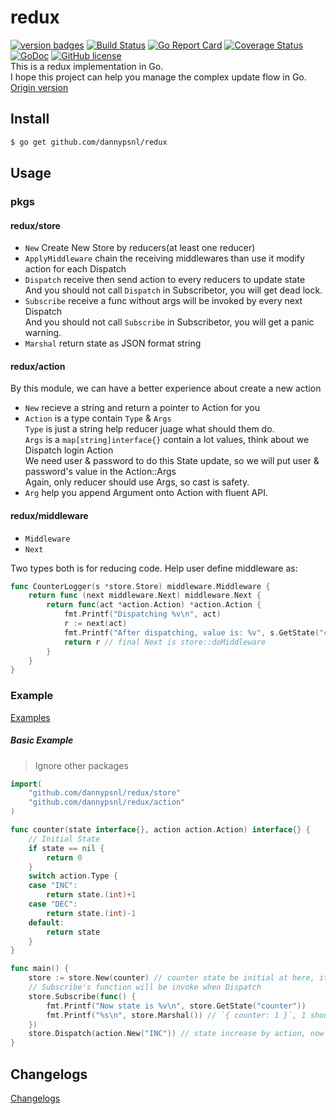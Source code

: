 # redux
[![version badges](https://img.shields.io/badge/version-1.3.1-blue.svg)](https://github.com/dannypsnl/redux/releases)
[![Build Status](https://travis-ci.org/dannypsnl/redux.svg?branch=master)](https://travis-ci.org/dannypsnl/redux)
[![Go Report Card](https://goreportcard.com/badge/github.com/dannypsnl/redux)](https://goreportcard.com/report/github.com/dannypsnl/redux)
[![Coverage Status](https://coveralls.io/repos/github/dannypsnl/redux/badge.svg?branch=master)](https://coveralls.io/github/dannypsnl/redux?branch=master)
[![GoDoc](https://godoc.org/github.com/dannypsnl/redux?status.svg)](https://godoc.org/github.com/dannypsnl/redux)
[![GitHub license](https://img.shields.io/github/license/dannypsnl/redux.svg)](https://github.com/dannypsnl/redux/blob/master/LICENSE)
<br>
This is a redux implementation in Go.<br>
I hope this project can help you manage the complex update flow in Go.<br>
[Origin version](https://github.com/reactjs/redux)
## Install
```bash
$ go get github.com/dannypsnl/redux
```
## Usage
### pkgs
#### redux/store
- `New` Create New Store by reducers(at least one reducer)
- `ApplyMiddleware` chain the receiving middlewares than use it modify action for each Dispatch
- `Dispatch` receive then send action to every reducers to update state<br>
And you should not call `Dispatch` in Subscribetor, you will get dead lock.
- `Subscribe` receive a func without args will be invoked by every next Dispatch<br>
And you should not call `Subscribe` in Subscribetor, you will get a panic warning.
- `Marshal` return state as JSON format string<br>
#### redux/action
By this module, we can have a better experience about create a new action
- `New` recieve a string and return a pointer to Action for you<br>
- `Action` is a type contain `Type` & `Args`<br>
`Type` is just a string help reducer juage what should them do.<br>
`Args` is a `map[string]interface{}` contain a lot values, think about we Dispatch login Action<br>
We need user & password to do this State update, so we will put user & password's value in the Action::Args<br>
Again, only reducer should use Args, so cast is safety.
- `Arg` help you append Argument onto Action with fluent API.<br>
#### redux/middleware
- `Middleware`
- `Next`

Two types both is for reducing code. Help user define middleware as:
```go
func CounterLogger(s *store.Store) middleware.Middleware {
    return func (next middleware.Next) middleware.Next {
        return func(act *action.Action) *action.Action {
            fmt.Printf("Dispatching %v\n", act)
            r := next(act)
            fmt.Printf("After dispatching, value is: %v", s.GetState("counter"))
            return r // final Next is store::doMiddleware
        }
    }
}
```
### Example
[Examples](https://github.com/dannypsnl/redux/tree/master/example)
##### Basic Example
> Ignore other packages
```go
import(
    "github.com/dannypsnl/redux/store"
    "github.com/dannypsnl/redux/action"
)

func counter(state interface{}, action action.Action) interface{} {
    // Initial State
    if state == nil {
        return 0
    }
    switch action.Type {
    case "INC":
        return state.(int)+1
    case "DEC":
        return state.(int)-1
    default:
        return state
    }
}

func main() {
    store := store.New(counter) // counter state be initial at here, it's 0
    // Subscribe's function will be invoke when Dispatch
    store.Subscribe(func() {
        fmt.Printf("Now state is %v\n", store.GetState("counter"))
        fmt.Printf("%s\n", store.Marshal()) // `{ counter: 1 }`, 1 should be current state, Let's print out the json format of our store
    })
    store.Dispatch(action.New("INC")) // state increase by action, now is 1
}
```
## Changelogs
[Changelogs](https://github.com/dannypsnl/redux/blob/master/CHANGELOG.md)

